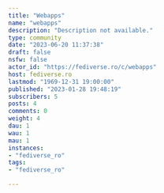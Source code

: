 ```yaml
---
title: "Webapps" 
name: "webapps"
description: "Description not available."
type: community
date: "2023-06-20 11:37:38"
draft: false
nsfw: false
actor_id: "https://fediverse.ro/c/webapps"
host: fediverse.ro
lastmod: "1969-12-31 19:00:00"
published: "2023-01-28 19:48:19"
subscribers: 5
posts: 4
comments: 0
weight: 4
dau: 1
wau: 1
mau: 1
instances:
- "fediverse_ro"
tags: 
- "fediverse_ro"

---
```

